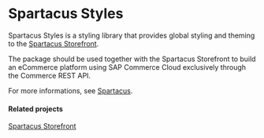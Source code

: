 # Spartacus Styles

Spartacus Styles is a styling library that provides global styling and theming to the [Spartacus Storefront](https://www.npmjs.com/package/@commerce-storefront-toolset/storefront).

The package should be used together with the Spartacus Storefront to build an eCommerce platform using SAP Commerce Cloud exclusively through the Commerce REST API.

For more informations, see [Spartacus](https://github.com/SAP/spartacus).

#### Related projects

[Spartacus Storefront](https://www.npmjs.com/package/@commerce-storefront-toolset/storefront)
